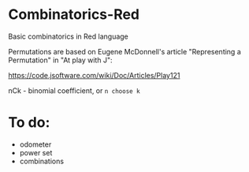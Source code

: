 # Combinatorics-Red
Basic combinatorics in Red language

Permutations are based on Eugene McDonnell's article "Representing a Permutation" in  "At play with J":

https://code.jsoftware.com/wiki/Doc/Articles/Play121

nCk - binomial coefficient, or `n choose k`

# To do:

* odometer
* power set
* combinations



